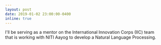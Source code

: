 ```yaml
---
layout: post
date: 2019-01-02 23:00:00-0400
inline: true
---
```


I'll be serving as a mentor on the International Innovation Corps (IIC) team that is working with NITI Aayog to develop a Natural Language Processing. 